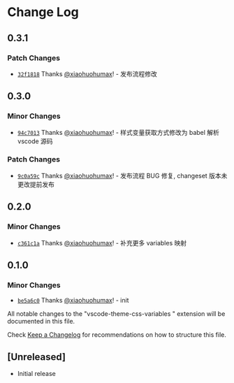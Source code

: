 # Change Log

## 0.3.1

### Patch Changes

- [`32f1818`](https://github.com/xiaohuohumax/vscode-theme-css-variables/commit/32f1818a37dc9300fd845af261ca3c11ec7fac13) Thanks [@xiaohuohumax](https://github.com/xiaohuohumax)! - 发布流程修改

## 0.3.0

### Minor Changes

- [`94c7013`](https://github.com/xiaohuohumax/vscode-theme-css-variables/commit/94c7013c45c15cbd440b5b0ed4e278e37563e1ad) Thanks [@xiaohuohumax](https://github.com/xiaohuohumax)! - 样式变量获取方式修改为 babel 解析 vscode 源码

### Patch Changes

- [`9c0a59c`](https://github.com/xiaohuohumax/vscode-theme-css-variables/commit/9c0a59cb829043ceb9c9dbdcc6ea3836ab8ab3b5) Thanks [@xiaohuohumax](https://github.com/xiaohuohumax)! - 发布流程 BUG 修复, changeset 版本未更改提前发布

## 0.2.0

### Minor Changes

- [`c361c1a`](https://github.com/xiaohuohumax/vscode-theme-css-variables/commit/c361c1a49f23480ff5afc090ed5523f81b29d680) Thanks [@xiaohuohumax](https://github.com/xiaohuohumax)! - 补充更多 variables 映射

## 0.1.0

### Minor Changes

- [`be5a6c0`](https://github.com/xiaohuohumax/vscode-theme-css-variables/commit/be5a6c01bd4f23d2ad931ffd5e68092f36607b5e) Thanks [@xiaohuohumax](https://github.com/xiaohuohumax)! - init

All notable changes to the "vscode-theme-css-variables " extension will be documented in this file.

Check [Keep a Changelog](http://keepachangelog.com/) for recommendations on how to structure this file.

## [Unreleased]

- Initial release
